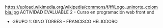 https://upload.wikimedia.org/wikipedia/commons/f/ff/Logo_uninorte_colombia.jpg
ACTIVIDAD EVALUABLE 2 - Curso en programación web front end
- GRUPO 1: GINO TORRES - FRANCISCO HELIODORO
 
 
